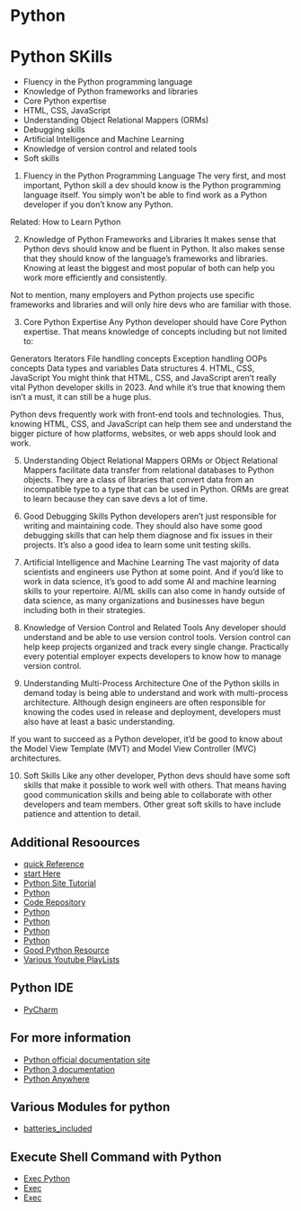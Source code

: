 # Python

# Python SKills

* Fluency in the Python programming language
* Knowledge of Python frameworks and libraries
* Core Python expertise
* HTML, CSS, JavaScript
* Understanding Object Relational Mappers (ORMs)
* Debugging skills
* Artificial Intelligence and Machine Learning
* Knowledge of version control and related tools
* Soft skills

1. Fluency in the Python Programming Language
The very first, and most important, Python skill a dev should know is the Python programming language itself. You simply won’t be able to find work as a Python developer if you don’t know any Python.

Related: How to Learn Python

2. Knowledge of Python Frameworks and Libraries
It makes sense that Python devs should know and be fluent in Python. It also makes sense that they should know of the language’s frameworks and libraries. Knowing at least the biggest and most popular of both can help you work more efficiently and consistently.

Not to mention, many employers and Python projects use specific frameworks and libraries and will only hire devs who are familiar with those.

3. Core Python Expertise
Any Python developer should have Core Python expertise. That means knowledge of concepts including but not limited to:

Generators
Iterators
File handling concepts
Exception handling
OOPs concepts
Data types and variables
Data structures
4. HTML, CSS, JavaScript
You might think that HTML, CSS, and JavaScript aren’t really vital Python developer skills in 2023. And while it’s true that knowing them isn’t a must, it can still be a huge plus.

Python devs frequently work with front-end tools and technologies. Thus, knowing HTML, CSS, and JavaScript can help them see and understand the bigger picture of how platforms, websites, or web apps should look and work.

5. Understanding Object Relational Mappers
ORMs or Object Relational Mappers facilitate data transfer from relational databases to Python objects. They are a class of libraries that convert data from an incompatible type to a type that can be used in Python. ORMs are great to learn because they can save devs a lot of time.

6. Good Debugging Skills
Python developers aren’t just responsible for writing and maintaining code. They should also have some good debugging skills that can help them diagnose and fix issues in their projects. It’s also a good idea to learn some unit testing skills.

7. Artificial Intelligence and Machine Learning
The vast majority of data scientists and engineers use Python at some point. And if you’d like to work in data science, it’s good to add some AI and machine learning skills to your repertoire. AI/ML skills can also come in handy outside of data science, as many organizations and businesses have begun including both in their strategies.

8. Knowledge of Version Control and Related Tools
Any developer should understand and be able to use version control tools. Version control can help keep projects organized and track every single change. Practically every potential employer expects developers to know how to manage version control.

9. Understanding Multi-Process Architecture
One of the Python skills in demand today is being able to understand and work with multi-process architecture. Although design engineers are often responsible for knowing the codes used in release and deployment, developers must also have at least a basic understanding.

If you want to succeed as a Python developer, it’d be good to know about the Model View Template (MVT) and Model View Controller (MVC) architectures.

10. Soft Skills
Like any other developer, Python devs should have some soft skills that make it possible to work well with others. That means having good communication skills and being able to collaborate with other developers and team members. Other great soft skills to have include patience and attention to detail.

## Additional Resoources

* [quick Reference](https://wiki.python.org/moin/SimplePrograms)
* [start Here](https://www.youtube.com/watch?v=_uQrJ0TkZlc)
* [Python Site Tutorial](https://docs.python.org/3/tutorial/index.html)
* [Python](https://www.youtube.com/watch?v=WGJJIrtnfpk)
* [Code Repository](https://github.com/DjangoGirls/tutorial)
* [Python](https://www.youtube.com/watch?v=rfscVS0vtbw&t=28s)
* [Python](https://www.youtube.com/watch?v=Q33KBiDriJY)
* [Python](https://www.youtube.com/watch?v=4F2m91eKmts)
* [Python](https://www.youtube.com/watch?v=WGJJIrtnfpk)
* [Good Python Resource](https://realpython.com/tutorials/advanced/)
* [Various Youtube PlayLists](https://www.youtube.com/user/DrapsTV/playlists)

## Python IDE
* [PyCharm](https://www.jetbrains.com/pycharm/download/#section=windows)

## For more information

* [Python official documentation site](https://www.python.org/doc/)
* [Python 3 documentation](https://docs.python.org/3/)
* [Python Anywhere](https://www.pythonanywhere.com/)

## Various Modules for python

* [batteries_included](https://www.pythonanywhere.com/batteries_included/)

## Execute Shell Command with Python
* [Exec Python](https://stackoverflow.com/questions/89228/calling-an-external-command-from-python)
* [Exec](https://unix.stackexchange.com/questions/238180/execute-shell-commands-in-python)
* [Exec](https://stackoverflow.com/questions/4760215/running-shell-command-and-capturing-the-output)
